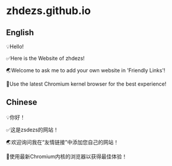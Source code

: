﻿# zhdezs.github.io

## English

💡Hello!

✅Here is the Website of zhdezs!

🌏Welcome to ask me to add your own website in 'Friendly Links'!

🔵Use the latest Chromium kernel browser for the best experience!

## Chinese

💡你好！

✅这是zsdezs的网站！

🌏欢迎询问我在“友情链接”中添加您自己的网站！

🔵使用最新Chromium内核的浏览器以获得最佳体验！
